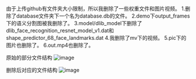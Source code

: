 由于上传github有文件夹大小限制，所以我删除了一些权重文件和图片视频。
1.删除了database文件夹下一个名为database.db的文件。
2.demo下output_frames下的语义分割图被我删除了。
3.model/dlib_model下删除了dlib_face_recognition_resnet_model_v1.dat和shape_predictor_68_face_landmarks.dat
4.我删除了mv下的视频。
5.pic下的图片也删除了。
6.out.mp4也删除了。

原始的部分文件结构
![image](https://github.com/user-attachments/assets/36f246fe-3c4f-4caa-af95-05dac4e8f6b9)


删除后对应的文件结构
![image](https://github.com/user-attachments/assets/3d39a27a-8a3e-40ca-b078-1d0450152fc1)

